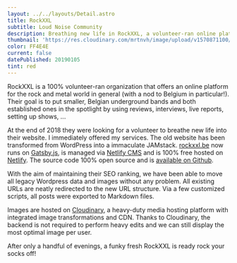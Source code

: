 ```yaml
---
layout: ../../layouts/Detail.astro
title: RockXXL
subtitle: Loud Noise Community
description: Breathing new life in RockXXL, a volunteer-ran online platform for the local rock and metal community
thumbnail: 'https://res.cloudinary.com/mrtnvh/image/upload/v1570871100/mrtnvh.com/rockxxl.jpg'
color: FF4E4E
current: false
datePublished: 20190105
tint: red
---
```


<div class="intro mb-ggy">

RockXXL is a 100% volunteer-ran organization that offers an online platform for the rock and metal world in general (with a nod to Belgium in particular!). Their goal is to put smaller, Belgian underground bands and both established ones in the spotlight by using reviews, interviews, live reports, setting up shows, ...

</div>

<div class="column-lg-2 column-xxl-3 mb-ggy">

At the end of 2018 they were looking for a volunteer to breathe new life into their website. I immediately offered my services. The old website has been transformed from WordPress into a immaculate JAMstack. [rockxxl.be](https://rockxxl.be) now runs on [Gatsby.js](https://gatsbyjs.org), is managed via [Netlify CMS](https://www.netlifycms.org/) and is 100% free hosted on [Netlify](https://www.netlify.com/). The source code 100% open source and is [available on Github](https://github.com/rockxxl/rockxxl).

With the aim of maintaining their SEO ranking, we have been able to move all legacy Wordpress data and images without any problem. All existing URLs are neatly redirected to the new URL structure. Via a few customized scripts, all posts were exported to Markdown files.

Images are hosted on [Cloudinary](https://cloudinary.com), a heavy-duty media hosting platform with integrated image transformations and CDN. Thanks to Cloudinary, the backend is not required to perform heavy edits and we can still display the most optimal image per user.

After only a handful of evenings, a funky fresh RockXXL is ready rock your socks off!

</div>
